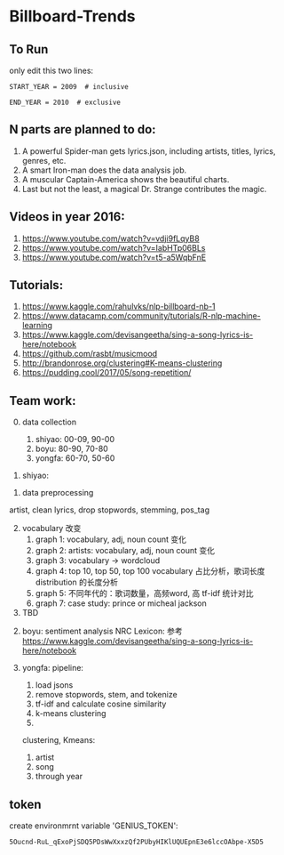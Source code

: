 # Billboard-Trends

## To Run
only edit this two lines:

    START_YEAR = 2009  # inclusive

    END_YEAR = 2010  # exclusive


## N parts are planned to do:

1. A powerful Spider-man gets lyrics.json, including artists, titles, lyrics, genres, etc.
2. A smart Iron-man does the data analysis job.
3. A muscular Captain-America shows the beautiful charts.
4. Last but not the least, a magical Dr. Strange contributes the magic. 


## Videos in year 2016: 

1. https://www.youtube.com/watch?v=vdji9fLqyB8
2. https://www.youtube.com/watch?v=IabHTp06BLs
3. https://www.youtube.com/watch?v=t5-a5WqbFnE


## Tutorials:
1. https://www.kaggle.com/rahulvks/nlp-billboard-nb-1
2. https://www.datacamp.com/community/tutorials/R-nlp-machine-learning
3. https://www.kaggle.com/devisangeetha/sing-a-song-lyrics-is-here/notebook
4. https://github.com/rasbt/musicmood
5. http://brandonrose.org/clustering#K-means-clustering 
6. https://pudding.cool/2017/05/song-repetition/


## Team work:
0. data collection
    1. shiyao: 00-09, 90-00
    2. boyu:   80-90, 70-80
    3. yongfa: 60-70, 50-60

1. shiyao:
1) data preprocessing

artist, clean lyrics, drop stopwords, stemming, pos_tag

2) vocabulary 改变
    1. graph 1: vocabulary, adj, noun count 变化
    2. graph 2: artists: vocabulary, adj, noun count 变化
    3. graph 3: vocabulary -> wordcloud
    4. graph 4: top 10, top 50, top 100  vocabulary 占比分析，歌词长度 distribution 的长度分析
    5. graph 5: 不同年代的：歌词数量，高频word, 高 tf-idf 统计对比
    6. graph 7: case study: prince or micheal jackson
3) TBD 
2. boyu: sentiment analysis
NRC Lexicon: 参考 https://www.kaggle.com/devisangeetha/sing-a-song-lyrics-is-here/notebook

3. yongfa: 
    pipeline:
    1. load jsons
    2. remove stopwords, stem, and tokenize
    3. tf-idf and calculate cosine similarity
    4. k-means clustering
    5. 

    clustering, Kmeans:
    1) artist
    2) song
    3) through year

## token
create environmrnt variable 'GENIUS_TOKEN':

    5Oucnd-RuL_qExoPjSDQ5PDsWwXxxzQf2PUbyHIKlUQUEpnE3e6lccOAbpe-X5D5

